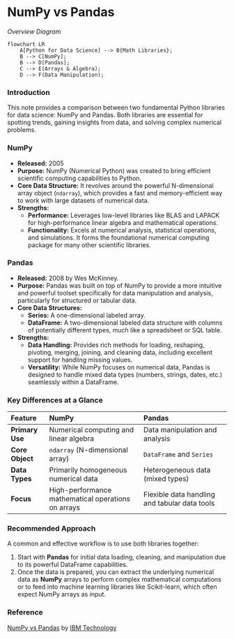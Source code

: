 # NumPy vs Pandas

_Overview Diagram_

```mermaid
flowchart LR
    A[Python for Data Science] --> B{Math Libraries};
    B --> C[NumPy];
    B --> D[Pandas];
    C --> E(Arrays & Algebra);
    D --> F(Data Manipulation);
```

### Introduction

This note provides a comparison between two fundamental Python libraries for data science: NumPy and Pandas. Both libraries are essential for spotting trends, gaining insights from data, and solving complex numerical problems.

### NumPy

- **Released:** 2005
- **Purpose:** NumPy (Numerical Python) was created to bring efficient scientific computing capabilities to Python.
- **Core Data Structure:** It revolves around the powerful N-dimensional array object (`ndarray`), which provides a fast and memory-efficient way to work with large datasets of numerical data.
- **Strengths:**
  - **Performance:** Leverages low-level libraries like BLAS and LAPACK for high-performance linear algebra and mathematical operations.
  - **Functionality:** Excels at numerical analysis, statistical operations, and simulations. It forms the foundational numerical computing package for many other scientific libraries.

### Pandas

- **Released:** 2008 by Wes McKinney.
- **Purpose:** Pandas was built on top of NumPy to provide a more intuitive and powerful toolset specifically for data manipulation and analysis, particularly for structured or tabular data.
- **Core Data Structures:**
  - **Series:** A one-dimensional labeled array.
  - **DataFrame:** A two-dimensional labeled data structure with columns of potentially different types, much like a spreadsheet or SQL table.
- **Strengths:**
  - **Data Handling:** Provides rich methods for loading, reshaping, pivoting, merging, joining, and cleaning data, including excellent support for handling missing values.
  - **Versatility:** While NumPy focuses on numerical data, Pandas is designed to handle mixed data types (numbers, strings, dates, etc.) seamlessly within a DataFrame.

### Key Differences at a Glance

| Feature         | NumPy                                              | Pandas                                        |
| :-------------- | :------------------------------------------------- | :-------------------------------------------- |
| **Primary Use** | Numerical computing and linear algebra             | Data manipulation and analysis                |
| **Core Object** | `ndarray` (N-dimensional array)                    | `DataFrame` and `Series`                      |
| **Data Types**  | Primarily homogeneous numerical data               | Heterogeneous data (mixed types)              |
| **Focus**       | High-performance mathematical operations on arrays | Flexible data handling and tabular data tools |

### Recommended Approach

A common and effective workflow is to use both libraries together:

1.  Start with **Pandas** for initial data loading, cleaning, and manipulation due to its powerful DataFrame capabilities.
2.  Once the data is prepared, you can extract the underlying numerical data as **NumPy** arrays to perform complex mathematical computations or to feed into machine learning libraries like Scikit-learn, which often expect NumPy arrays as input.

### Reference

[NumPy vs Pandas](https://www.youtube.com/watch?v=KHoEbRH46Zk) by [IBM Technology](https://www.youtube.com/@IBMTechnology)
